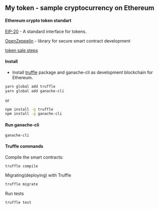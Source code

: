 ## My token - sample cryptocurrency on Ethereum

#### Ethereum crypto token standart
[EIP-20](https://github.com/ethereum/EIPs/blob/master/EIPS/eip-20.md) - A standard interface for tokens.

[OpenZeppelin](https://github.com/OpenZeppelin/openzeppelin-solidity) - library for secure smart contract development

[token sale steps](ico.md)

#### Install

* Install [truffle](https://truffleframework.com/) package and ganache-cli as development blockchain for Ethereum.

```bash
yarn global add truffle
yarn global add ganache-cli
```
or
```bash
npm install -g truffle
npm install -g ganache-cli
```

#### Run ganache-cli

```bash
ganache-cli
```

#### Truffle commands

Compile the smart contracts:

```bash
truffle compile
```

Migrating(deploying) with Truffle

```bash
truffle migrate
```

Run tests

```bash
truffle test
```
